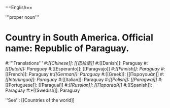 ==English==

'''proper noun'''

# Country in South America. Official name: Republic of Paraguay.
#:'''Translations'''
#:*[[Chinese]]: [[巴拉圭]]
#:*[[Danish]]: Paraguay
#:*[[Dutch]]: Paraguay
#:*[[Esperanto]]: [[Paragvajo]]
#:*[[Finnish]]: Paraguay
#:*[[French]]: Paraguay
#:*[[German]]: Paraguay
#:*[[Greek]]: [[Παραγουάη]]
#:*[[Interlingua]]: Paraguay
#:*[[Italian]]: Paraguay
#:*[[Polish]]: [[Paragwaj]]
#:*[[Portuguese]]: [[Paraguai]]
#:*[[Russian]]: [[Парагвай]]
#:*[[Spanish]]: Paraguay
#:*[[Swedish]]: Paraguay

''See'': [[Countries of the world]]